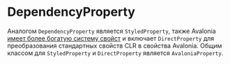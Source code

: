 # DependencyProperty

Аналогом `DependencyProperty` является `StyledProperty`, также Avalonia [имеет более богатую систему свойст](../../guides/custom-controls/defining-properties) 
и включает `DirectProperty` для преобразования стандартных свойств CLR в свойства Avalonia.
Общим классом для `StyledProperty` и `DirectProperty` является `AvaloniaProperty`.